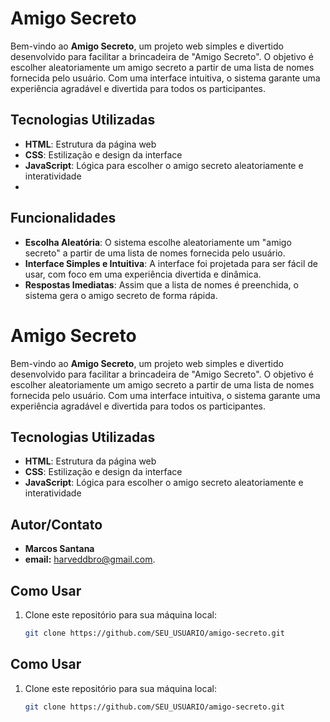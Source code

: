 # Amigo Secreto

Bem-vindo ao **Amigo Secreto**, um projeto web simples e divertido desenvolvido para facilitar a brincadeira de "Amigo Secreto". O objetivo é escolher aleatoriamente um amigo secreto a partir de uma lista de nomes fornecida pelo usuário. Com uma interface intuitiva, o sistema garante uma experiência agradável e divertida para todos os participantes.

## Tecnologias Utilizadas

- **HTML**: Estrutura da página web
- **CSS**: Estilização e design da interface
- **JavaScript**: Lógica para escolher o amigo secreto aleatoriamente e interatividade
- 

## Funcionalidades

- **Escolha Aleatória**: O sistema escolhe aleatoriamente um "amigo secreto" a partir de uma lista de nomes fornecida pelo usuário.
- **Interface Simples e Intuitiva**: A interface foi projetada para ser fácil de usar, com foco em uma experiência divertida e dinâmica.
- **Respostas Imediatas**: Assim que a lista de nomes é preenchida, o sistema gera o amigo secreto de forma rápida.
# Amigo Secreto

Bem-vindo ao **Amigo Secreto**, um projeto web simples e divertido desenvolvido para facilitar a brincadeira de "Amigo Secreto". O objetivo é escolher aleatoriamente um amigo secreto a partir de uma lista de nomes fornecida pelo usuário. Com uma interface intuitiva, o sistema garante uma experiência agradável e divertida para todos os participantes.

## Tecnologias Utilizadas

- **HTML**: Estrutura da página web
- **CSS**: Estilização e design da interface
- **JavaScript**: Lógica para escolher o amigo secreto aleatoriamente e interatividade

## Autor/Contato

- **Marcos Santana**
- **email:** harveddbro@gmail.com.


## Como Usar

1. Clone este repositório para sua máquina local:
   ```bash
   git clone https://github.com/SEU_USUARIO/amigo-secreto.git

## Como Usar

1. Clone este repositório para sua máquina local:
   ```bash
   git clone https://github.com/SEU_USUARIO/amigo-secreto.git
